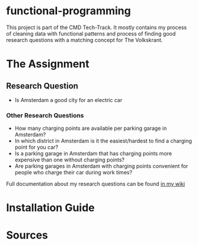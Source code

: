 # functional-programming
This project is part of the CMD Tech-Track. It mostly contains my process of cleaning data with functional patterns and process of finding good research questions with a matching concept for The Volkskrant.


# The Assignment

## Research Question
- Is Amsterdam a good city for an electric car

### Other Research Questions
- How many charging points are available per parking garage in Amsterdam?
- In which district in Amsterdam is it the easiest/hardest to find a charging point for you car?
- Is a parking garage in Amsterdam that has charging points more expensive than one without charging points?
- Are parking garages in Amsterdam with charging points convenient for people who charge their car during work times?

Full documentation about my research questions can be found [in my wiki](https://github.com/ninoschelcher/functional-programming/wiki/Brainstorming-&-Research-Questions)

# Installation Guide

# Sources
